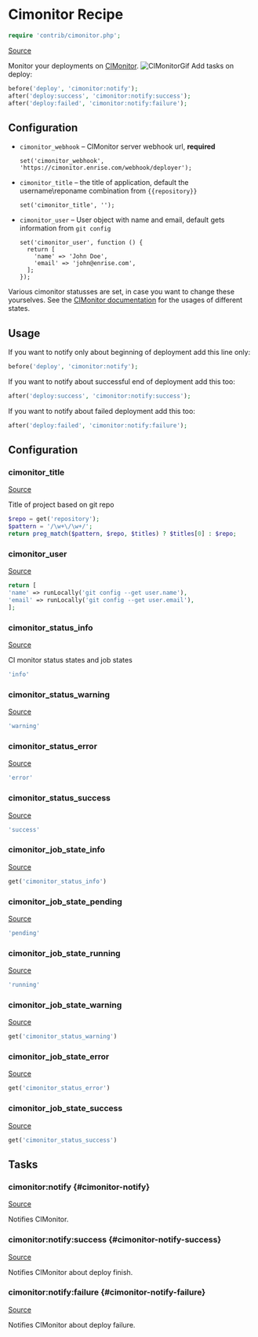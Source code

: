 <!-- DO NOT EDIT THIS FILE! -->
<!-- Instead edit contrib/cimonitor.php -->
<!-- Then run bin/docgen -->

# Cimonitor Recipe

```php
require 'contrib/cimonitor.php';
```

[Source](/contrib/cimonitor.php)



Monitor your deployments on [CIMonitor](https://github.com/CIMonitor/CIMonitor).
![CIMonitorGif](https://www.steefmin.xyz/deployer-example.gif)
Add tasks on deploy:
```php
before('deploy', 'cimonitor:notify');
after('deploy:success', 'cimonitor:notify:success');
after('deploy:failed', 'cimonitor:notify:failure');
```
## Configuration
- `cimonitor_webhook` – CIMonitor server webhook url, **required**
  ```
  set('cimonitor_webhook', 'https://cimonitor.enrise.com/webhook/deployer');
  ```
- `cimonitor_title` – the title of application, default the username\reponame combination from `{{repository}}`
  ```
  set('cimonitor_title', '');
  ```
- `cimonitor_user` – User object with name and email, default gets information from `git config`
  ```
  set('cimonitor_user', function () {
    return [
      'name' => 'John Doe',
      'email' => 'john@enrise.com',
    ];
  });
  ```
Various cimonitor statusses are set, in case you want to change these yourselves. See the [CIMonitor documentation](https://cimonitor.readthedocs.io/en/latest/) for the usages of different states.
## Usage
If you want to notify only about beginning of deployment add this line only:
```php
before('deploy', 'cimonitor:notify');
```
If you want to notify about successful end of deployment add this too:
```php
after('deploy:success', 'cimonitor:notify:success');
```
If you want to notify about failed deployment add this too:
```php
after('deploy:failed', 'cimonitor:notify:failure');
```


## Configuration
### cimonitor_title
[Source](https://github.com/deployphp/deployer/blob/master/contrib/cimonitor.php#L64)

Title of project based on git repo

```php title="Default value"
$repo = get('repository');
$pattern = '/\w+\/\w+/';
return preg_match($pattern, $repo, $titles) ? $titles[0] : $repo;
```


### cimonitor_user
[Source](https://github.com/deployphp/deployer/blob/master/contrib/cimonitor.php#L69)



```php title="Default value"
return [
'name' => runLocally('git config --get user.name'),
'email' => runLocally('git config --get user.email'),
];
```


### cimonitor_status_info
[Source](https://github.com/deployphp/deployer/blob/master/contrib/cimonitor.php#L77)

CI monitor status states and job states

```php title="Default value"
'info'
```


### cimonitor_status_warning
[Source](https://github.com/deployphp/deployer/blob/master/contrib/cimonitor.php#L78)



```php title="Default value"
'warning'
```


### cimonitor_status_error
[Source](https://github.com/deployphp/deployer/blob/master/contrib/cimonitor.php#L79)



```php title="Default value"
'error'
```


### cimonitor_status_success
[Source](https://github.com/deployphp/deployer/blob/master/contrib/cimonitor.php#L80)



```php title="Default value"
'success'
```


### cimonitor_job_state_info
[Source](https://github.com/deployphp/deployer/blob/master/contrib/cimonitor.php#L81)



```php title="Default value"
get('cimonitor_status_info')
```


### cimonitor_job_state_pending
[Source](https://github.com/deployphp/deployer/blob/master/contrib/cimonitor.php#L82)



```php title="Default value"
'pending'
```


### cimonitor_job_state_running
[Source](https://github.com/deployphp/deployer/blob/master/contrib/cimonitor.php#L83)



```php title="Default value"
'running'
```


### cimonitor_job_state_warning
[Source](https://github.com/deployphp/deployer/blob/master/contrib/cimonitor.php#L84)



```php title="Default value"
get('cimonitor_status_warning')
```


### cimonitor_job_state_error
[Source](https://github.com/deployphp/deployer/blob/master/contrib/cimonitor.php#L85)



```php title="Default value"
get('cimonitor_status_error')
```


### cimonitor_job_state_success
[Source](https://github.com/deployphp/deployer/blob/master/contrib/cimonitor.php#L86)



```php title="Default value"
get('cimonitor_status_success')
```



## Tasks

### cimonitor:notify {#cimonitor-notify}
[Source](https://github.com/deployphp/deployer/blob/master/contrib/cimonitor.php#L89)

Notifies CIMonitor.




### cimonitor:notify:success {#cimonitor-notify-success}
[Source](https://github.com/deployphp/deployer/blob/master/contrib/cimonitor.php#L115)

Notifies CIMonitor about deploy finish.




### cimonitor:notify:failure {#cimonitor-notify-failure}
[Source](https://github.com/deployphp/deployer/blob/master/contrib/cimonitor.php#L143)

Notifies CIMonitor about deploy failure.





